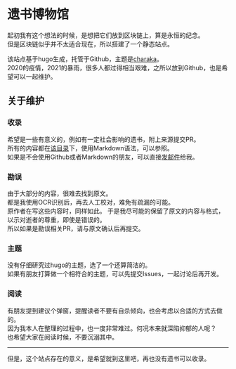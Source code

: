 # 遗书博物馆

起初我有这个想法的时候，是想把它们放到区块链上，算是永恒的纪念。  
但是区块链似乎并不太适合现在，所以搭建了一个静态站点。

该站点基于hugo生成，托管于Github，主题是[charaka](https://github.com/natarajmb/charaka-hugo-theme)。  
2020的疫情，2021的暴雨，很多人都过得相当艰难，之所以放到Github，也是希望可以一起维护。

## 关于维护

### 收录
希望是一些有意义的，例如有一定社会影响的遗书，附上来源提交PR。  
所有的内容都在[该目录](https://github.com/viticis/will-museum/tree/master/content/posts)下，使用Markdown语法，可以参照。  
如果是不会使用Github或者Markdown的朋友，可以直接[发邮件](mailto://ryu@oever.cn)给我。

### 勘误
由于大部分的内容，很难去找到原文。  
都是我使用OCR识别后，再去人工校对，难免有疏漏的可能。  
原作者在写这些内容时，同样如此。
于是我尽可能的保留了原文的内容与格式，以示对逝者的尊重，即使是错误的。  
所以如果是勘误相关PR，请与原文确认后再提交。  

### 主题
没有仔细研究过hugo的主题，选了一个还算简洁的。  
如果有朋友打算做一个相符合的主题，可以先提交Issues，一起讨论后再开发。

### 阅读
有朋友提到建议个弹窗，提醒读者不要有自杀倾向，也会考虑以合适的方式去做的。  
因为我本人在整理的过程中，也一度非常难过。何况本来就深陷抑郁的人呢？  
也希望大家在阅读时候，不要沉溺其中。  

---
但是，这个站点存在的意义，是希望就到这里吧，再也没有遗书可以收录。
